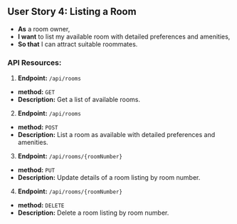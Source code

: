 ## User Story 4: Listing a Room
- **As** a room owner,
- **I want** to list my available room with detailed preferences and amenities,
- **So that** I can attract suitable roommates.

### API Resources:
1. **Endpoint:** `/api/rooms`
  - **method:** `GET`
  - **Description:** Get a list of available rooms.

2. **Endpoint:** `/api/rooms`
  - **method:** `POST`
  - **Description:** List a room as available with detailed preferences and amenities.

3. **Endpoint:** `/api/rooms/{roomNumber}`
  - **method:** `PUT`
  - **Description:**  Update details of a room listing by room number.

4. **Endpoint:** `/api/rooms/{roomNumber}`
  - **method:** `DELETE`
  - **Description:** Delete a room listing by room number.